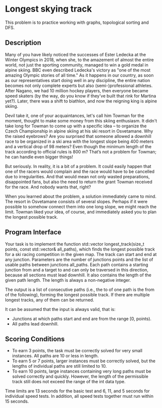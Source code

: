 # Longest skying track

This problem is to practice working with graphs, topological sorting and DFS.

## Description
Many of you have likely noticed the successes of Ester Ledecka at the Winter Olympics in 2018, when she, to the amazement of almost the entire world, not just the sporting community, managed to win a gold medal in alpine skiing. BBC even described Ledecka's victory as "one of the most amazing Olympic stories of all time." As it happens in our country, as soon as our representatives start doing well in any discipline, the entire nation becomes not only complete experts but also (semi-)professional athletes. After Nagano, we had 10 million hockey players, then everyone became speed skaters (by the way, do you know if they've built that rink for Martina yet?). Later, there was a shift to biathlon, and now the reigning king is alpine skiing.

Devil take it, one of your acquaintances, let's call him Towman for the moment, thought to make some money from this skiing enthusiasm. It didn't take long for Towman to come up with a specific idea – to organize the Czech Championship in alpine skiing at his ski resort in Osvetamane. Why the raised eyebrows? Are you surprised that someone allowed a downhill race to be organized in a ski area with the longest slope being 400 meters and a vertical drop of 98 meters? Even though the minimum length of the track according to official rules is 800 m? That’s not a problem for Towman; he can handle even bigger things!

But seriously. In reality, it is a bit of a problem. It could easily happen that one of the racers would complain and the race would have to be cancelled due to irregularities. And that would mean not only wasted preparations, disappointed fans, but also the need to return the grant Towman received for the race. And nobody wants that, right?

When you learned about the problem, a solution immediately came to mind. The resort in Osvetamane consists of several slopes. Perhaps if it were possible to somehow connect them into one long slope, we might reach the limit. Towman liked your idea, of course, and immediately asked you to plan the longest possible track.

## Program Interface
Your task is to implement the function std::vector<Path> longest_track(size_t points, const std::vector<Path>& all_paths), which finds the longest possible track for a ski racing competition in the given map. The track can start and end at any junction. Parameters are the number of junctions points and the list of usable paths between junctions all_paths. Each path contains a starting junction from and a target to and can only be traversed in this direction, because all sections must lead downhill. It also contains the length of the given path length. The length is always a non-negative integer.

The output is a list of consecutive paths (i.e., the to of one path is the from of the following), forming the longest possible track. If there are multiple longest tracks, any of them can be returned.

It can be assumed that the input is always valid, that is:

* Junctions at which paths start and end are from the range [0, points).
* All paths lead downhill.

## Scoring Conditions

* To earn 3 points, the task must be correctly solved for very small instances. All paths are 10 or less in length.
* To earn 5 or 7 points, larger instances must be correctly solved, but the lengths of individual paths are still limited to 10.
* To earn 10 points, large instances containing very long paths must be solved correctly and quickly. However, the length of the permissible track still does not exceed the range of the int data type.

Time limits are 13 seconds for the basic test and 6, 11, and 5 seconds for individual speed tests. In addition, all speed tests together must run within 15 seconds.